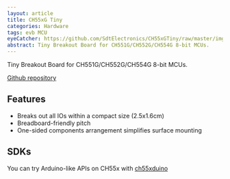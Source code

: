 ```yaml
---
layout: article
title: CH55xG Tiny
categories: Hardware
tags: evb MCU 
eyeCatcher: https://github.com/SdtElectronics/CH55xGTiny/raw/master/img/front.jpg
abstract: Tiny Breakout Board for CH551G/CH552G/CH554G 8-bit MCUs.
---
```


Tiny Breakout Board for CH551G/CH552G/CH554G 8-bit MCUs.

[Github repository](https://github.com/SdtElectronics/CH55xGTiny)
## Features
* Breaks out all IOs within a compact size (2.5x1.6cm)
* Breadboard-friendly pitch
* One-sided components arrangement simplifies surface mounting

## SDKs
You can try Arduino-like APIs on CH55x with [ch55xduino](https://github.com/DeqingSun/ch55xduino)
